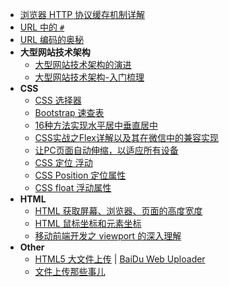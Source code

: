 - [浏览器 HTTP 协议缓存机制详解](./browse-http-cache.md)
- [URL 中的 `#`](./url_hash.md)
- [URL 编码的奥秘](https://aotu.io/notes/2017/06/15/The-mystery-of-URL-encoding)
- **大型网站技术架构**
    - [大型网站技术架构的演进](./website-evolution.md)
    - [大型网站技术架构-入门梳理](./website-evolution-summary.md)
- **CSS**
    - [CSS 选择器](./css-selector.md)
    - [Bootstrap 速查表](http://www.ctolib.com/cheatsheets-Bootstrap-ch.html)
    - [16种方法实现水平居中垂直居中](http://louiszhai.github.io/2016/03/12/css-center/)
    - [CSS实战之Flex详解以及其在微信中的兼容实现](https://segmentfault.com/a/1190000004139009)
    - [让PC页面自动伸缩，以适应所有设备](http://blog.freeedit.cn/2017/05/09/HTML-0001-make-the-PC-page-Flexible)
    - [CSS 定位 浮动](https://segmentfault.com/a/1190000003856280)
    - [CSS Position 定位属性](http://www.cnblogs.com/polk6/archive/2013/07/26/3214847.html)
    - [CSS float 浮动属性](http://www.cnblogs.com/polk6/p/3142187.html)
- **HTML**
    - [HTML 获取屏幕、浏览器、页面的高度宽度](http://www.cnblogs.com/polk6/p/5051935.html)
    - [HTML 鼠标坐标和元素坐标](http://www.cnblogs.com/polk6/p/6624779.html)
    - [移动前端开发之 viewport 的深入理解](http://www.cnblogs.com/2050/p/3877280.html)
- **Other**
    - [HTML5 大文件上传](https://hhqqnu.github.io/2017/02/08/Html5%E5%A4%A7%E6%96%87%E4%BB%B6%E4%B8%8A%E4%BC%A0/) | [BaiDu Web Uploader](http://fex.baidu.com/webuploader)
    - [文件上传那些事儿](http://www.admin10000.com/document/13589.html)

